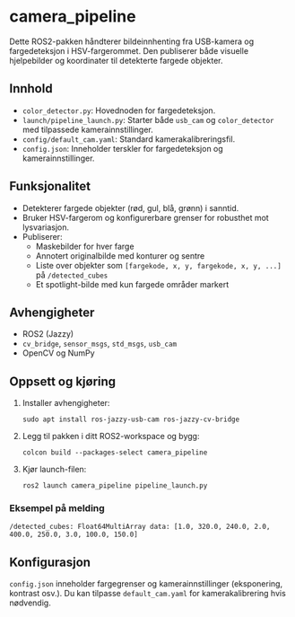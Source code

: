 # camera_pipeline

Dette ROS2-pakken håndterer bildeinnhenting fra USB-kamera og fargedeteksjon i HSV-fargerommet. Den publiserer både visuelle hjelpebilder og koordinater til detekterte fargede objekter.

## Innhold

- `color_detector.py`: Hovednoden for fargedeteksjon.
- `launch/pipeline_launch.py`: Starter både `usb_cam` og `color_detector` med tilpassede kamerainnstillinger.
- `config/default_cam.yaml`: Standard kamerakalibreringsfil.
- `config.json`: Inneholder terskler for fargedeteksjon og kamerainnstillinger.

## Funksjonalitet

- Detekterer fargede objekter (rød, gul, blå, grønn) i sanntid.
- Bruker HSV-fargerom og konfigurerbare grenser for robusthet mot lysvariasjon.
- Publiserer:
  - Maskebilder for hver farge
  - Annotert originalbilde med konturer og sentre
  - Liste over objekter som `[fargekode, x, y, fargekode, x, y, ...]` på `/detected_cubes`
  - Et spotlight-bilde med kun fargede områder markert

## Avhengigheter

- ROS2 (Jazzy)
- `cv_bridge`, `sensor_msgs`, `std_msgs`, `usb_cam`
- OpenCV og NumPy

## Oppsett og kjøring

1. Installer avhengigheter:

   ```sudo apt install ros-jazzy-usb-cam ros-jazzy-cv-bridge```
3. Legg til pakken i ditt ROS2-workspace og bygg:

   ```colcon build --packages-select camera_pipeline```
5. Kjør launch-filen:

   ```ros2 launch camera_pipeline pipeline_launch.py```

### Eksempel på melding

`/detected_cubes: Float64MultiArray
data: [1.0, 320.0, 240.0, 2.0, 400.0, 250.0, 3.0, 100.0, 150.0]`

## Konfigurasjon

`config.json` inneholder fargegrenser og kamerainnstillinger (eksponering, kontrast osv.).
Du kan tilpasse `default_cam.yaml` for kamerakalibrering hvis nødvendig.

